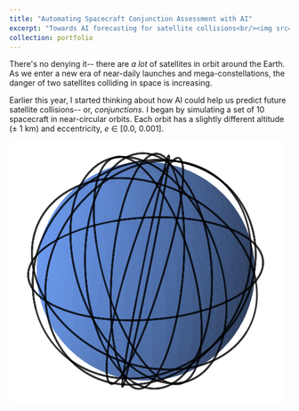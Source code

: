 ```yaml
---
title: "Automating Spacecraft Conjunction Assessment with AI"
excerpt: "Towards AI forecasting for satellite collisions<br/><img src='/images/cover-photo.png'>"
collection: portfolio
---
```


There's no denying it-- there are *a lot* of satellites in orbit around the Earth. As we enter a new era of near-daily launches and mega-constellations, the danger of two satellites colliding in space is increasing. 

Earlier this year, I started thinking about how AI could help us predict future satellite collisions-- or, *conjunctions*. I began by simulating a set of 10 spacecraft in near-circular orbits. Each orbit has a slightly different altitude (± 1 km) and eccentricity, *e* ∈ [0.0, 0.001].

![Spacecraft conjunction assessment](/images/orbits.png)

